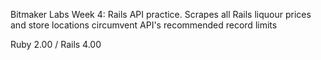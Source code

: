Bitmaker Labs Week 4: Rails API practice. Scrapes all Rails liquour prices and store locations circumvent API's recommended record limits

Ruby 2.00 / Rails 4.00
